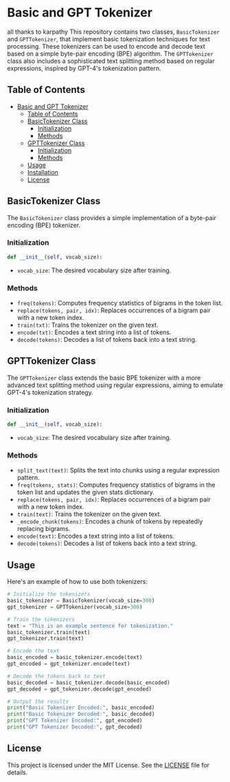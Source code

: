 # Basic and GPT Tokenizer
all thanks to karpathy
This repository contains two classes, `BasicTokenizer` and `GPTTokenizer`, that implement basic tokenization techniques for text processing. These tokenizers can be used to encode and decode text based on a simple byte-pair encoding (BPE) algorithm. The `GPTTokenizer` class also includes a sophisticated text splitting method based on regular expressions, inspired by GPT-4's tokenization pattern.

## Table of Contents
- [Basic and GPT Tokenizer](#basic-and-gpt-tokenizer)
  - [Table of Contents](#table-of-contents)
  - [BasicTokenizer Class](#basictokenizer-class)
    - [Initialization](#initialization)
    - [Methods](#methods)
  - [GPTTokenizer Class](#gpptokenizer-class)
    - [Initialization](#initialization-1)
    - [Methods](#methods-1)
  - [Usage](#usage)
  - [Installation](#installation)
  - [License](#license)

## BasicTokenizer Class

The `BasicTokenizer` class provides a simple implementation of a byte-pair encoding (BPE) tokenizer.

### Initialization

```python
def __init__(self, vocab_size):
```
- `vocab_size`: The desired vocabulary size after training.

### Methods

- `freq(tokens)`: Computes frequency statistics of bigrams in the token list.
- `replace(tokens, pair, idx)`: Replaces occurrences of a bigram pair with a new token index.
- `train(txt)`: Trains the tokenizer on the given text.
- `encode(txt)`: Encodes a text string into a list of tokens.
- `decode(tokens)`: Decodes a list of tokens back into a text string.

## GPTTokenizer Class

The `GPTTokenizer` class extends the basic BPE tokenizer with a more advanced text splitting method using regular expressions, aiming to emulate GPT-4's tokenization strategy.

### Initialization

```python
def __init__(self, vocab_size):
```
- `vocab_size`: The desired vocabulary size after training.

### Methods

- `split_text(text)`: Splits the text into chunks using a regular expression pattern.
- `freq(tokens, stats)`: Computes frequency statistics of bigrams in the token list and updates the given stats dictionary.
- `replace(tokens, pair, idx)`: Replaces occurrences of a bigram pair with a new token index.
- `train(text)`: Trains the tokenizer on the given text.
- `_encode_chunk(tokens)`: Encodes a chunk of tokens by repeatedly replacing bigrams.
- `encode(text)`: Encodes a text string into a list of tokens.
- `decode(tokens)`: Decodes a list of tokens back into a text string.

## Usage

Here's an example of how to use both tokenizers:

```python
# Initialize the tokenizers
basic_tokenizer = BasicTokenizer(vocab_size=300)
gpt_tokenizer = GPTTokenizer(vocab_size=300)

# Train the tokenizers
text = "This is an example sentence for tokenization."
basic_tokenizer.train(text)
gpt_tokenizer.train(text)

# Encode the text
basic_encoded = basic_tokenizer.encode(text)
gpt_encoded = gpt_tokenizer.encode(text)

# Decode the tokens back to text
basic_decoded = basic_tokenizer.decode(basic_encoded)
gpt_decoded = gpt_tokenizer.decode(gpt_encoded)

# Output the results
print("Basic Tokenizer Encoded:", basic_encoded)
print("Basic Tokenizer Decoded:", basic_decoded)
print("GPT Tokenizer Encoded:", gpt_encoded)
print("GPT Tokenizer Decoded:", gpt_decoded)
```

## License

This project is licensed under the MIT License. See the [LICENSE](LICENSE) file for details.
